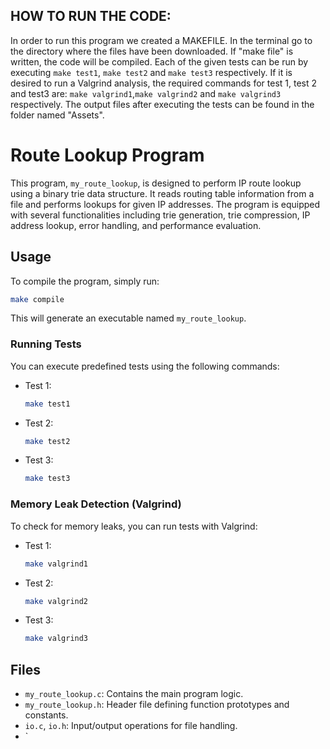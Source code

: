## HOW TO RUN THE CODE:

In order to run this program we created a MAKEFILE.
In the terminal go to the directory where the files have been downloaded.
If "make file" is written, the code will be compiled.
Each of the given tests can be run by executing ```make test1```, ```make test2``` and ```make test3``` respectively.
If it is desired to run a Valgrind analysis, the required commands for test 1, test 2 and test3 are: ```make valgrind1```,```make valgrind2``` and ```make valgrind3``` respectively.
The output files after executing the tests can be found in the folder named "Assets".

# Route Lookup Program

This program, `my_route_lookup`, is designed to perform IP route lookup using a binary trie data structure. It reads routing table information from a file and performs lookups for given IP addresses. The program is equipped with several functionalities including trie generation, trie compression, IP address lookup, error handling, and performance evaluation.

## Usage

To compile the program, simply run:

```bash
make compile
```

This will generate an executable named `my_route_lookup`.

### Running Tests

You can execute predefined tests using the following commands:

- Test 1:
  ```bash
  make test1
  ```
- Test 2:
  ```bash
  make test2
  ```
- Test 3:
  ```bash
  make test3
  ```

### Memory Leak Detection (Valgrind)

To check for memory leaks, you can run tests with Valgrind:

- Test 1:
  ```bash
  make valgrind1
  ```
- Test 2:
  ```bash
  make valgrind2
  ```
- Test 3:
  ```bash
  make valgrind3
  ```

## Files

- `my_route_lookup.c`: Contains the main program logic.
- `my_route_lookup.h`: Header file defining function prototypes and constants.
- `io.c`, `io.h`: Input/output operations for file handling.
- `
